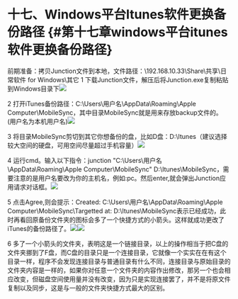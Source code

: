 # 十七、Windows平台Itunes软件更换备份路径 {#第十七章windows平台itunes软件更换备份路径}

前期准备：拷贝Junction文件到本地，文件路径：\192.168.10.33\Share\共享\日常软件 for Windows\其它 1 下载Junction文件，解压后将Junction.exe复制粘贴到Windows目录下![](https://ws3.sinaimg.cn/large/006tKfTcly1fj2zqs6pa1j31c20q2n3t.jpg)

2 打开iTunes备份路径：C:\Users\用户名\AppData\Roaming\Apple Computer\MobileSync，其中目录MobileSync就是用来存放backup文件的。\(用户名为本机用户名\)![](https://ws3.sinaimg.cn/large/006tKfTcly1fj2zr8za83j31c20rogr9.jpg)

3 将目录MobileSync剪切到其它你想备份的盘，比如D盘：D:\Itunes（建议选择较大空间的硬盘，可用空间尽量超过手机容量）![](https://ws4.sinaimg.cn/large/006tKfTcly1fj2zrkn2h8j31c20pt422.jpg)

4 运行cmd。输入以下指令：junction "C:\Users\用户名\AppData\Roaming\Apple Computer\MobileSync" D:\Itunes\MobileSync，需要注意的是用户名要改为你的主机名，例如:pc。然后enter,就会弹出Junction应用请求对话框。![](https://ws2.sinaimg.cn/large/006tKfTcly1fj2zrypv6yj31c20mbwj4.jpg)

5 点击Agree,则会提示：Created: C:\Users\用户名\AppData\Roaming\Apple Computer\MobileSync\Targetted at: D:\Itunes\MobileSync表示已经成功，此时再看回原备份文件夹的图标会多了一个快捷方式的小箭头。这样就成功更改了iTunes的备份路径了。![](https://ws2.sinaimg.cn/large/006tKfTcly1fj2zrypv6yj31c20mbwj4.jpg)![](https://ws1.sinaimg.cn/large/006tKfTcly1fj2zsps74cj31c20md790.jpg)

6 多了一个小箭头的文件夹，表明这是一个链接目录，以上的操作相当于把C盘的文件夹挪到了F盘，而C盘的目录只是一个连接目录，它就像一个实实在在有这个目录一样，程序不会发现连接目录与普通目录有什么不同，连接目录与原始目录的文件夹内容是一样的，如果你对任意一个文件夹的内容作出修改，那另一个也会相应改变，但磁盘空间使用量并没有改变，因为只是实现连接罢了，并不是将原文件复制以及同步，这是与一般的文件夹快捷方式最大的区别。

